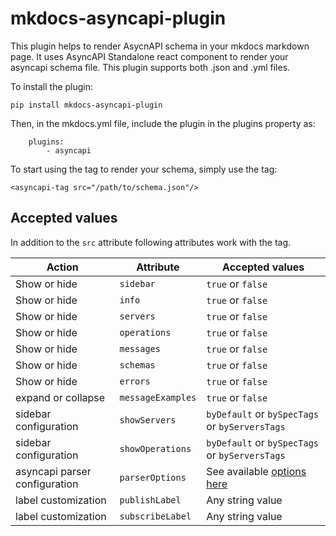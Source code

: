 # mkdocs-asyncapi-plugin
This plugin helps to render AsycnAPI schema in your mkdocs markdown page. It uses AsyncAPI Standalone react component to render your asyncapi schema file. This plugin supports both .json and .yml files. 

To install the plugin:

`pip install mkdocs-asyncapi-plugin`

Then, in the mkdocs.yml file, include the plugin in the plugins property as:

```
    plugins:
        - asyncapi
```

To start using the tag to render your schema, simply use the tag:

`<asyncapi-tag src="/path/to/schema.json"/>`

## Accepted values
In addition to the `src` attribute following attributes work with the tag.

| Action | Attribute | Accepted values |
|---|---|---|
| Show or hide | `sidebar` | `true` or `false` |
| Show or hide | `info` | `true` or `false` |
| Show or hide | `servers` | `true` or `false` |
| Show or hide | `operations` | `true` or `false` |
| Show or hide | `messages` | `true` or `false` |
| Show or hide | `schemas` | `true` or `false` |
| Show or hide | `errors` | `true` or `false` |
| expand or collapse | `messageExamples` | `true` or `false` |
| sidebar configuration| `showServers` | `byDefault` or `bySpecTags` or `byServersTags` |
| sidebar configuration| `showOperations` | `byDefault` or `bySpecTags` or `byServersTags` |
| asyncapi parser configuration | `parserOptions` | See available [options here](https://github.com/asyncapi/parser-js/blob/master/API.md#module_@asyncapi/parser..parse) |
| label customization | `publishLabel` | Any string value |
| label customization | `subscribeLabel` | Any string value |
